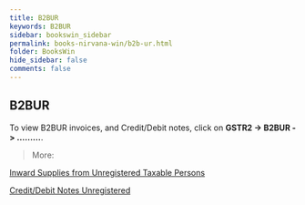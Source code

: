```yaml
---
title: B2BUR
keywords: B2BUR
sidebar: bookswin_sidebar
permalink: books-nirvana-win/b2b-ur.html
folder: BooksWin
hide_sidebar: false
comments: false
---
```


## B2BUR

To view B2BUR invoices, and Credit/Debit notes, click on **GSTR2 -> B2BUR -> ………**.

> More:

[Inward Supplies from Unregistered Taxable Persons]()

[Credit/Debit Notes Unregistered]()
